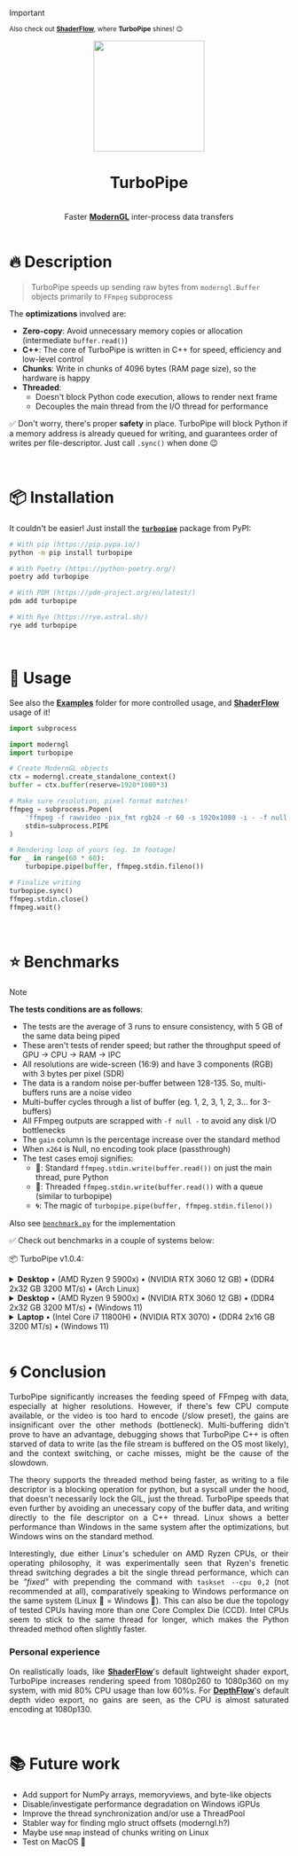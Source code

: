 > [!IMPORTANT]
> <sub>Also check out [**ShaderFlow**](https://github.com/BrokenSource/ShaderFlow), where **TurboPipe** shines! 😉</sub>

<div align="center">
  <a href="https://brokensrc.dev/"><img src="https://raw.githubusercontent.com/BrokenSource/TurboPipe/main/turbopipe/resources/images/turbopipe.png" width="200"></a>
  <h1>TurboPipe</h1>
  <br>
  Faster <a href="https://github.com/moderngl/moderngl"><b>ModernGL</b></a> inter-process data transfers
</div>

<br>

# 🔥 Description

> TurboPipe speeds up sending raw bytes from `moderngl.Buffer` objects primarily to `FFmpeg` subprocess

The **optimizations** involved are:

- **Zero-copy**: Avoid unnecessary memory copies or allocation (intermediate `buffer.read()`)
- **C++**: The core of TurboPipe is written in C++ for speed, efficiency and low-level control
- **Chunks**: Write in chunks of 4096 bytes (RAM page size), so the hardware is happy
- **Threaded**:
    - Doesn't block Python code execution, allows to render next frame
    - Decouples the main thread from the I/O thread for performance

✅ Don't worry, there's proper **safety** in place. TurboPipe will block Python if a memory address is already queued for writing, and guarantees order of writes per file-descriptor. Just call `.sync()` when done 😉

<br>

# 📦 Installation

It couldn't be easier! Just install the [**`turbopipe`**](https://pypi.org/project/turbopipe/) package from PyPI:

```bash
# With pip (https://pip.pypa.io/)
python -m pip install turbopipe

# With Poetry (https://python-poetry.org/)
poetry add turbopipe

# With PDM (https://pdm-project.org/en/latest/)
pdm add turbopipe

# With Rye (https://rye.astral.sh/)
rye add turbopipe
```

<br>

# 🚀 Usage

See also the [**Examples**](https://github.com/BrokenSource/TurboPipe/tree/main/examples) folder for more controlled usage, and [**ShaderFlow**](https://github.com/BrokenSource/ShaderFlow/blob/main/ShaderFlow/Scene.py) usage of it!

```python
import subprocess

import moderngl
import turbopipe

# Create ModernGL objects
ctx = moderngl.create_standalone_context()
buffer = ctx.buffer(reserve=1920*1080*3)

# Make sure resolution, pixel format matches!
ffmpeg = subprocess.Popen(
    'ffmpeg -f rawvideo -pix_fmt rgb24 -r 60 -s 1920x1080 -i - -f null -'.split(),
    stdin=subprocess.PIPE
)

# Rendering loop of yours (eg. 1m footage)
for _ in range(60 * 60):
    turbopipe.pipe(buffer, ffmpeg.stdin.fileno())

# Finalize writing
turbopipe.sync()
ffmpeg.stdin.close()
ffmpeg.wait()
```

<br>

# ⭐️ Benchmarks

> [!NOTE]
> **The tests conditions are as follows**:
> - The tests are the average of 3 runs to ensure consistency, with 5 GB of the same data being piped
> - These aren't tests of render speed; but rather the throughput speed of GPU -> CPU -> RAM -> IPC
> - All resolutions are wide-screen (16:9) and have 3 components (RGB) with 3 bytes per pixel (SDR)
> - The data is a random noise per-buffer between 128-135. So, multi-buffers runs are a noise video
> - Multi-buffer cycles through a list of buffer (eg. 1, 2, 3, 1, 2, 3... for 3-buffers)
> - All FFmpeg outputs are scrapped with `-f null -` to avoid any disk I/O bottlenecks
> - The `gain` column is the percentage increase over the standard method
> - When `x264` is Null, no encoding took place (passthrough)
> - The test cases emoji signifies:
>     - 🐢: Standard `ffmpeg.stdin.write(buffer.read())` on just the main thread, pure Python
>     - 🚀: Threaded `ffmpeg.stdin.write(buffer.read())` with a queue (similar to turbopipe)
>     - 🌀: The magic of `turbopipe.pipe(buffer, ffmpeg.stdin.fileno())`
>
> Also see [`benchmark.py`](https://github.com/BrokenSource/TurboPipe/blob/main/examples/benchmark.py) for the implementation

✅ Check out benchmarks in a couple of systems below:

📦 TurboPipe v1.0.4:

<details>
    <summary><b>Desktop</b> • (AMD Ryzen 9 5900x) • (NVIDIA RTX 3060 12 GB) • (DDR4 2x32 GB 3200 MT/s) • (Arch Linux)</summary>
    <br>

<b>Note:</b> I have noted inconsistency across tests, specially at lower resolutions. Some 720p runs might peak at 2900 fps and stay there, while others are limited by 1750 fps. I'm not sure if it's the Linux EEVDF scheduler, or CPU Topology that causes this. Nevertheless, results are stable on Windows 11 on the same machine.

| 720p | x264      |   Buffers | Framerate | Bandwidth   | Gain     |
|:----:|:----------|:---------:|----------:|------------:|---------:|
| 🐢   | Null      |         1 |   882 fps | 2.44 GB/s   |          |
| 🚀   | Null      |         1 |   793 fps | 2.19 GB/s   | -10.04%  |
| 🌀   | Null      |         1 |  1911 fps | 5.28 GB/s   | 116.70%  |
| 🐢   | Null      |         4 |   880 fps | 2.43 GB/s   |          |
| 🚀   | Null      |         4 |   924 fps | 2.56 GB/s   | 5.05%    |
| 🌀   | Null      |         4 |  2037 fps | 5.63 GB/s   | 131.59%  |
| 🐢   | ultrafast |         4 |   714 fps | 1.98 GB/s   |          |
| 🚀   | ultrafast |         4 |   670 fps | 1.85 GB/s   | -6.10%   |
| 🌀   | ultrafast |         4 |  1093 fps | 3.02 GB/s   | 53.13%   |
| 🐢   | slow      |         4 |   206 fps | 0.57 GB/s   |          |
| 🚀   | slow      |         4 |   208 fps | 0.58 GB/s   | 1.37%    |
| 🌀   | slow      |         4 |   214 fps | 0.59 GB/s   | 3.93%    |

| 1080p | x264      |   Buffers | Framerate | Bandwidth   | Gain    |
|:-----:|:----------|:---------:|----------:|------------:|--------:|
| 🐢    | Null      |         1 |   410 fps | 2.55 GB/s   |         |
| 🚀    | Null      |         1 |   399 fps | 2.48 GB/s   | -2.60%  |
| 🌀    | Null      |         1 |   794 fps | 4.94 GB/s   | 93.80%  |
| 🐢    | Null      |         4 |   390 fps | 2.43 GB/s   |         |
| 🚀    | Null      |         4 |   391 fps | 2.43 GB/s   | 0.26%   |
| 🌀    | Null      |         4 |   756 fps | 4.71 GB/s   | 94.01%  |
| 🐢    | ultrafast |         4 |   277 fps | 1.73 GB/s   |         |
| 🚀    | ultrafast |         4 |   270 fps | 1.68 GB/s   | -2.40%  |
| 🌀    | ultrafast |         4 |   402 fps | 2.50 GB/s   | 45.32%  |
| 🐢    | slow      |         4 |   115 fps | 0.72 GB/s   |         |
| 🚀    | slow      |         4 |   118 fps | 0.74 GB/s   | 3.40%   |
| 🌀    | slow      |         4 |   119 fps | 0.75 GB/s   | 4.34%   |

| 1440p | x264      |   Buffers | Framerate | Bandwidth   | Gain     |
|:-----:|:----------|:---------:|----------:|------------:|---------:|
| 🐢    | Null      |         1 |   210 fps | 2.33 GB/s   |          |
| 🚀    | Null      |         1 |   239 fps | 2.64 GB/s   | 13.84%   |
| 🌀    | Null      |         1 |   534 fps | 5.91 GB/s   | 154.32%  |
| 🐢    | Null      |         4 |   233 fps | 2.58 GB/s   |          |
| 🚀    | Null      |         4 |   232 fps | 2.57 GB/s   | -0.08%   |
| 🌀    | Null      |         4 |   495 fps | 5.48 GB/s   | 112.64%  |
| 🐢    | ultrafast |         4 |   141 fps | 1.56 GB/s   |          |
| 🚀    | ultrafast |         4 |   150 fps | 1.67 GB/s   | 6.92%    |
| 🌀    | ultrafast |         4 |   226 fps | 2.50 GB/s   | 60.37%   |
| 🐢    | slow      |         4 |    72 fps | 0.80 GB/s   |          |
| 🚀    | slow      |         4 |    71 fps | 0.79 GB/s   | -0.70%   |
| 🌀    | slow      |         4 |    75 fps | 0.83 GB/s   | 4.60%    |

| 2160p | x264      |   Buffers | Framerate | Bandwidth   | Gain     |
|:-----:|:----------|:---------:|----------:|------------:|---------:|
| 🐢    | Null      |         1 |    81 fps | 2.03 GB/s   |          |
| 🚀    | Null      |         1 |   107 fps | 2.67 GB/s   | 32.26%   |
| 🌀    | Null      |         1 |   213 fps | 5.31 GB/s   | 163.47%  |
| 🐢    | Null      |         4 |    87 fps | 2.18 GB/s   |          |
| 🚀    | Null      |         4 |   109 fps | 2.72 GB/s   | 25.43%   |
| 🌀    | Null      |         4 |   212 fps | 5.28 GB/s   | 143.72%  |
| 🐢    | ultrafast |         4 |    59 fps | 1.48 GB/s   |          |
| 🚀    | ultrafast |         4 |    67 fps | 1.68 GB/s   | 14.46%   |
| 🌀    | ultrafast |         4 |    95 fps | 2.39 GB/s   | 62.66%   |
| 🐢    | slow      |         4 |    37 fps | 0.94 GB/s   |          |
| 🚀    | slow      |         4 |    43 fps | 1.07 GB/s   | 16.22%   |
| 🌀    | slow      |         4 |    44 fps | 1.11 GB/s   | 20.65%   |

</details>

<details>
    <summary><b>Desktop</b> • (AMD Ryzen 9 5900x) • (NVIDIA RTX 3060 12 GB) • (DDR4 2x32 GB 3200 MT/s) • (Windows 11)</summary>
    <br>

| 720p | x264      |   Buffers | Framerate | Bandwidth   | Gain    |
|:----:|:----------|:---------:|----------:|------------:|--------:|
| 🐢   | Null      |         1 |   981 fps | 2.71 GB/s   |         |
| 🚀   | Null      |         1 |  1145 fps | 3.17 GB/s   | 16.74%  |
| 🌀   | Null      |         1 |  1504 fps | 4.16 GB/s   | 53.38%  |
| 🐢   | Null      |         4 |   997 fps | 2.76 GB/s   |         |
| 🚀   | Null      |         4 |  1117 fps | 3.09 GB/s   | 12.08%  |
| 🌀   | Null      |         4 |  1467 fps | 4.06 GB/s   | 47.14%  |
| 🐢   | ultrafast |         4 |   601 fps | 1.66 GB/s   |         |
| 🚀   | ultrafast |         4 |   616 fps | 1.70 GB/s   | 2.57%   |
| 🌀   | ultrafast |         4 |   721 fps | 1.99 GB/s   | 20.04%  |
| 🐢   | slow      |         4 |   206 fps | 0.57 GB/s   |         |
| 🚀   | slow      |         4 |   206 fps | 0.57 GB/s   | 0.39%   |
| 🌀   | slow      |         4 |   206 fps | 0.57 GB/s   | 0.13%   |

| 1080p | x264      |   Buffers | Framerate | Bandwidth   | Gain    |
|:-----:|:----------|:---------:|----------:|------------:|--------:|
| 🐢    | Null      |         1 |   451 fps | 2.81 GB/s   |         |
| 🚀    | Null      |         1 |   542 fps | 3.38 GB/s   | 20.31%  |
| 🌀    | Null      |         1 |   711 fps | 4.43 GB/s   | 57.86%  |
| 🐢    | Null      |         4 |   449 fps | 2.79 GB/s   |         |
| 🚀    | Null      |         4 |   518 fps | 3.23 GB/s   | 15.48%  |
| 🌀    | Null      |         4 |   614 fps | 3.82 GB/s   | 36.83%  |
| 🐢    | ultrafast |         4 |   262 fps | 1.64 GB/s   |         |
| 🚀    | ultrafast |         4 |   266 fps | 1.66 GB/s   | 1.57%   |
| 🌀    | ultrafast |         4 |   319 fps | 1.99 GB/s   | 21.88%  |
| 🐢    | slow      |         4 |   119 fps | 0.74 GB/s   |         |
| 🚀    | slow      |         4 |   121 fps | 0.76 GB/s   | 2.46%   |
| 🌀    | slow      |         4 |   121 fps | 0.75 GB/s   | 1.90%   |

| 1440p | x264      |   Buffers | Framerate | Bandwidth   | Gain    |
|:-----:|:----------|:---------:|----------:|------------:|--------:|
| 🐢    | Null      |         1 |   266 fps | 2.95 GB/s   |         |
| 🚀    | Null      |         1 |   308 fps | 3.41 GB/s   | 15.87%  |
| 🌀    | Null      |         1 |   402 fps | 4.45 GB/s   | 51.22%  |
| 🐢    | Null      |         4 |   276 fps | 3.06 GB/s   |         |
| 🚀    | Null      |         4 |   307 fps | 3.40 GB/s   | 11.32%  |
| 🌀    | Null      |         4 |   427 fps | 4.73 GB/s   | 54.86%  |
| 🐢    | ultrafast |         4 |   152 fps | 1.68 GB/s   |         |
| 🚀    | ultrafast |         4 |   156 fps | 1.73 GB/s   | 3.02%   |
| 🌀    | ultrafast |         4 |   181 fps | 2.01 GB/s   | 19.36%  |
| 🐢    | slow      |         4 |    77 fps | 0.86 GB/s   |         |
| 🚀    | slow      |         4 |    79 fps | 0.88 GB/s   | 3.27%   |
| 🌀    | slow      |         4 |    80 fps | 0.89 GB/s   | 4.86%   |

| 2160p | x264      |   Buffers | Framerate | Bandwidth   | Gain    |
|:-----:|:----------|:---------:|----------:|------------:|--------:|
| 🐢    | Null      |         1 |   134 fps | 3.35 GB/s   |         |
| 🚀    | Null      |         1 |   152 fps | 3.81 GB/s   | 14.15%  |
| 🌀    | Null      |         1 |   221 fps | 5.52 GB/s   | 65.44%  |
| 🐢    | Null      |         4 |   135 fps | 3.36 GB/s   |         |
| 🚀    | Null      |         4 |   151 fps | 3.76 GB/s   | 11.89%  |
| 🌀    | Null      |         4 |   220 fps | 5.49 GB/s   | 63.34%  |
| 🐢    | ultrafast |         4 |    66 fps | 1.65 GB/s   |         |
| 🚀    | ultrafast |         4 |    70 fps | 1.75 GB/s   | 6.44%   |
| 🌀    | ultrafast |         4 |    82 fps | 2.04 GB/s   | 24.31%  |
| 🐢    | slow      |         4 |    40 fps | 1.01 GB/s   |         |
| 🚀    | slow      |         4 |    43 fps | 1.09 GB/s   | 9.54%   |
| 🌀    | slow      |         4 |    44 fps | 1.10 GB/s   | 10.15%  |

</details>

<details>
    <summary><b>Laptop</b> • (Intel Core i7 11800H) • (NVIDIA RTX 3070) • (DDR4 2x16 GB 3200 MT/s) • (Windows 11)</summary>
    <br>

<b>Note:</b> Must select NVIDIA GPU on their Control Panel instead of Intel iGPU

| 720p | x264      |   Buffers | Framerate | Bandwidth   | Gain    |
|:----:|:----------|:---------:|----------:|------------:|--------:|
| 🐢   | Null      |         1 |   786 fps | 2.17 GB/s   |         |
| 🚀   | Null      |         1 |   903 fps | 2.50 GB/s   | 14.91%  |
| 🌀   | Null      |         1 |  1366 fps | 3.78 GB/s   | 73.90%  |
| 🐢   | Null      |         4 |   739 fps | 2.04 GB/s   |         |
| 🚀   | Null      |         4 |   855 fps | 2.37 GB/s   | 15.78%  |
| 🌀   | Null      |         4 |  1240 fps | 3.43 GB/s   | 67.91%  |
| 🐢   | ultrafast |         4 |   484 fps | 1.34 GB/s   |         |
| 🚀   | ultrafast |         4 |   503 fps | 1.39 GB/s   | 4.10%   |
| 🌀   | ultrafast |         4 |   577 fps | 1.60 GB/s   | 19.37%  |
| 🐢   | slow      |         4 |   143 fps | 0.40 GB/s   |         |
| 🚀   | slow      |         4 |   145 fps | 0.40 GB/s   | 1.78%   |
| 🌀   | slow      |         4 |   151 fps | 0.42 GB/s   | 5.76%   |

| 1080p | x264      |   Buffers | Framerate | Bandwidth   | Gain    |
|:-----:|:----------|:---------:|----------:|------------:|--------:|
| 🐢    | Null      |         1 |   358 fps | 2.23 GB/s   |         |
| 🚀    | Null      |         1 |   427 fps | 2.66 GB/s   | 19.45%  |
| 🌀    | Null      |         1 |   566 fps | 3.53 GB/s   | 58.31%  |
| 🐢    | Null      |         4 |   343 fps | 2.14 GB/s   |         |
| 🚀    | Null      |         4 |   404 fps | 2.51 GB/s   | 17.86%  |
| 🌀    | Null      |         4 |   465 fps | 2.89 GB/s   | 35.62%  |
| 🐢    | ultrafast |         4 |   191 fps | 1.19 GB/s   |         |
| 🚀    | ultrafast |         4 |   207 fps | 1.29 GB/s   | 8.89%   |
| 🌀    | ultrafast |         4 |   234 fps | 1.46 GB/s   | 22.77%  |
| 🐢    | slow      |         4 |    62 fps | 0.39 GB/s   |         |
| 🚀    | slow      |         4 |    67 fps | 0.42 GB/s   | 8.40%   |
| 🌀    | slow      |         4 |    74 fps | 0.47 GB/s   | 20.89%  |

| 1440p | x264      |   Buffers | Framerate | Bandwidth   | Gain    |
|:-----:|:----------|:---------:|----------:|------------:|--------:|
| 🐢    | Null      |         1 |   180 fps | 1.99 GB/s   |         |
| 🚀    | Null      |         1 |   216 fps | 2.40 GB/s   | 20.34%  |
| 🌀    | Null      |         1 |   264 fps | 2.92 GB/s   | 46.74%  |
| 🐢    | Null      |         4 |   178 fps | 1.97 GB/s   |         |
| 🚀    | Null      |         4 |   211 fps | 2.34 GB/s   | 19.07%  |
| 🌀    | Null      |         4 |   250 fps | 2.77 GB/s   | 40.48%  |
| 🐢    | ultrafast |         4 |    98 fps | 1.09 GB/s   |         |
| 🚀    | ultrafast |         4 |   110 fps | 1.23 GB/s   | 13.18%  |
| 🌀    | ultrafast |         4 |   121 fps | 1.35 GB/s   | 24.15%  |
| 🐢    | slow      |         4 |    40 fps | 0.45 GB/s   |         |
| 🚀    | slow      |         4 |    41 fps | 0.46 GB/s   | 4.90%   |
| 🌀    | slow      |         4 |    43 fps | 0.48 GB/s   | 7.89%   |

| 2160p | x264      |   Buffers | Framerate | Bandwidth   | Gain    |
|:-----:|:----------|:---------:|----------:|------------:|--------:|
| 🐢    | Null      |         1 |    79 fps | 1.98 GB/s   |         |
| 🚀    | Null      |         1 |    95 fps | 2.37 GB/s   | 20.52%  |
| 🌀    | Null      |         1 |   104 fps | 2.60 GB/s   | 32.15%  |
| 🐢    | Null      |         4 |    80 fps | 2.00 GB/s   |         |
| 🚀    | Null      |         4 |    94 fps | 2.35 GB/s   | 17.82%  |
| 🌀    | Null      |         4 |   108 fps | 2.70 GB/s   | 35.40%  |
| 🐢    | ultrafast |         4 |    41 fps | 1.04 GB/s   |         |
| 🚀    | ultrafast |         4 |    48 fps | 1.20 GB/s   | 17.67%  |
| 🌀    | ultrafast |         4 |    52 fps | 1.30 GB/s   | 27.49%  |
| 🐢    | slow      |         4 |    17 fps | 0.43 GB/s   |         |
| 🚀    | slow      |         4 |    19 fps | 0.48 GB/s   | 13.16%  |
| 🌀    | slow      |         4 |    19 fps | 0.48 GB/s   | 13.78%  |

</details>
<br>

<div align="justify">

# 🌀 Conclusion

TurboPipe significantly increases the feeding speed of FFmpeg with data, especially at higher resolutions. However, if there's few CPU compute available, or the video is too hard to encode (/slow preset), the gains are insignificant over the other methods (bottleneck). Multi-buffering didn't prove to have an advantage, debugging shows that TurboPipe C++ is often starved of data to write (as the file stream is buffered on the OS most likely), and the context switching, or cache misses, might be the cause of the slowdown.

The theory supports the threaded method being faster, as writing to a file descriptor is a blocking operation for python, but a syscall under the hood, that doesn't necessarily lock the GIL, just the thread. TurboPipe speeds that even further by avoiding an unecessary copy of the buffer data, and writing directly to the file descriptor on a C++ thread. Linux shows a better performance than Windows in the same system after the optimizations, but Windows wins on the standard method.

Interestingly, due either Linux's scheduler on AMD Ryzen CPUs, or their operating philosophy, it was experimentally seen that Ryzen's frenetic thread switching degrades a bit the single thread performance, which can be _"fixed"_ with prepending the command with `taskset --cpu 0,2` (not recommended at all), comparatively speaking to Windows performance on the same system (Linux 🚀 = Windows 🐢). This can also be due the topology of tested CPUs having more than one Core Complex Die (CCD). Intel CPUs seem to stick to the same thread for longer, which makes the Python threaded method often slightly faster.

### Personal experience

On realistically loads, like [**ShaderFlow**](https://github.com/BrokenSource/ShaderFlow)'s default lightweight shader export, TurboPipe increases rendering speed from 1080p260 to 1080p360 on my system, with mid 80% CPU usage than low 60%s. For [**DepthFlow**](https://github.com/BrokenSource/ShaderFlow)'s default depth video export, no gains are seen, as the CPU is almost saturated encoding at 1080p130.

</div>

<br>

# 📚 Future work

- Add support for NumPy arrays, memoryviews, and byte-like objects
- Disable/investigate performance degradation on Windows iGPUs
- Improve the thread synchronization and/or use a ThreadPool
- Stabler way for finding mglo struct offsets (moderngl.h?)
- Maybe use `mmap` instead of chunks writing on Linux
- Test on MacOS 🙈
